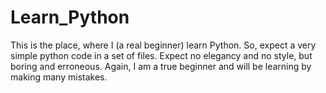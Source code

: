 # Learn_Python
This is the place, where I (a real beginner) learn Python. So, expect a very simple python code in a set of files. 
Expect no elegancy and no style, but boring and erroneous. Again, I am a true beginner and will be learning by 
making many mistakes.

